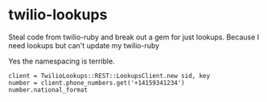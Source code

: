 # twilio-lookups

Steal code from twilio-ruby and break out a gem for just lookups. Because I need lookups but can't update my twilio-ruby

Yes the namespacing is terrible. 

```
client = TwilioLookups::REST::LookupsClient.new sid, key
number = client.phone_numbers.get('+14159341234')
number.national_format
```
